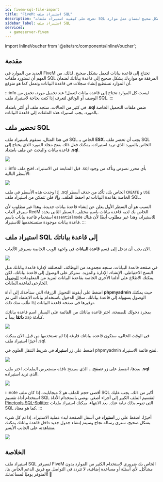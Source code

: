 ```yaml
---
id: fivem-sql-file-import
title: "FiveM: استيراد ملف SQL"
description: "تعرف على كيفية استيراد ملفات SQL بشكل صحيح لضمان عمل موارد FiveM بشكل سليم مع قاعدة بياناتك → تعلّم المزيد الآن"
sidebar_label: استيراد ملف SQL
services:
  - gameserver-fivem
---
```


import InlineVoucher from '@site/src/components/InlineVoucher';

## مقدمة

العديد من الموارد في FiveM تحتاج إلى قاعدة بيانات لتعمل بشكل صحيح. لذلك، من المهم أن تستورد ملفات SQL المرفقة مع مواردك بشكل صحيح إلى قاعدة بياناتك لضمان أن الموارد تستطيع إنشاء سجلات في قاعدة البيانات وتعمل كما هو متوقع.

:::info
ليست كل الموارد تحتاج إلى قاعدة بيانات لتعمل! عند تحميل مورد، تحقق من الوصف أو الوثائق لتعرف إذا كنت بحاجة لاستيراد ملف SQL.
:::

في كثير من الحالات، ستجد ملف أو أكثر بامتداد **.sql** ضمن ملفات التحميل الخاصة بالمورد. يجب استيراد هذه الملفات إلى قاعدة البيانات.

<InlineVoucher />

## تحضير ملف SQL

في هذا المثال، سنقوم باستيراد ملف SQL الخاص بـ **ESX**. يجب أن تحضر ملف SQL الخاص بالمورد الذي تريد استيراده. يمكنك فعل ذلك بفتح مجلد المورد الذي يحتاج إلى قاعدة بيانات والبحث عن ملف بامتداد **.sql**.

![](https://github.com/zaphosting/docs/assets/42719082/3d2b4cd2-d98e-4b25-b606-9f451164edc9)

:::info
قبل المتابعة في الاستيراد، افتح ملف .sql بأي محرر نصوص وتأكد من وجود الأسطر التالية:

![](https://github.com/zaphosting/docs/assets/42719082/dfc43c55-9918-45e7-99eb-1f70193c0be1)

إذا وجدت هذه الأسطر في ملف .sql الخاص بك، تأكد من حذف أسطر `CREATE` و `USE` الخاصة بقاعدة البيانات ثم احفظ الملف، وإلا فلن تتمكن من استيراد ملف SQL.

السبب هو أن السطر الأول يعلن عن إنشاء قاعدة بيانات جديدة، وهذا غير مطلوب لأن سيرفر ألعاب RedM الخاص بك لديه قاعدة بيانات باسم مختلف. السطر الثاني يحدد استخدام قاعدة بيانات باسم `essentialmode` للاستيراد، وهذا غير مطلوب أيضًا لأن هناك قاعدة بيانات موجودة ستستخدمها للاستيراد.
:::

## استيراد ملف SQL إلى قاعدة بياناتك

الآن يجب أن تدخل إلى قسم **قاعدة البيانات** في واجهة الويب الخاصة بسيرفر الألعاب.

![](https://github.com/zaphosting/docs/assets/42719082/83ba522a-929e-4a90-8c9e-0badc2d779d4)

في صفحة قاعدة البيانات، ستجد مجموعة من الوظائف المختلفة لإدارة قاعدة بياناتك مثل النسخ الاحتياطي، الإنشاء، الإدارة والمزيد. سنركز على الوصول إلى قاعدة بياناتك، لكن يمكنك الاطلاع على أدلتنا الأخرى الخاصة بقاعدة البيانات لمزيد من المعلومات: [الوصول الخارجي لقاعدة البيانات](gameserver-database-external-access.md).

اضغط على أيقونة التحويل الزرقاء التي ستأخذك إلى أداة **phpmyadmin** حيث يمكنك الوصول بسهولة إلى قاعدة بياناتك. سجّل الدخول باستخدام بيانات الاعتماد التي تم توفيرها في صفحة قاعدة البيانات إذا طُلب منك ذلك.

بمجرد دخولك للصفحة، اختر قاعدة بياناتك من القائمة على اليسار. اسم قاعدة بياناتك **دائمًا** يبدأ بـ `zap` كبادئة.

![](https://github.com/zaphosting/docs/assets/42719082/30fa6041-b94e-4ac8-a3cd-286cca226dba)

في الوقت الحالي، ستكون قاعدة بياناتك فارغة إذا لم تستخدمها من قبل. الآن يمكنك أخيرًا استيراد ملف .sql.

اضغط على زر **استيراد** في شريط التنقل العلوي في phpmyadmin لفتح قائمة الاستيراد.

![](https://github.com/zaphosting/docs/assets/42719082/c0ca30f0-c520-4a71-843a-296064ba5761)

بعدها، اضغط على زر **تصفح...** الذي سيفتح نافذة مستعرض الملفات. اختر ملف **.sql** الذي تريد استيراده.

![](https://github.com/zaphosting/docs/assets/42719082/83ba22fb-fc6c-4dbb-9c47-ad42d3a9fa66)

:::note
أقصى حجم للملف هو 2 ميجابايت. إذا كان ملف SQL أكبر من ذلك، يجب عليك استخدام أداة تقسيم SQL لتقسيم الملف الكبير إلى أجزاء أصغر. نوصي باستخدام الأداة [Pinetools SQL-Splitter](https://pinetools.com/split-files) التي تقوم بذلك نيابة عنك. بعد الانتهاء، يمكنك استيراد ملفات SQL كما هو معتاد.
:::

أخيرًا، اضغط على زر **استيراد** في أسفل الصفحة لبدء عملية الاستيراد. إذا تم كل شيء بشكل صحيح، سترى رسالة نجاح وسيتم إنشاء جدول جديد داخل قاعدة بياناتك يمكنك مشاهدته على الجانب الأيسر.

![](https://github.com/zaphosting/docs/assets/42719082/5fef5d58-78f1-4b59-bc3e-1e0af2ff981b)

## الخلاصة

استيراد ملف SQL لسيرفر FiveM الخاص بك ضروري لاستخدام الكثير من الموارد بدون مشاكل. لأي أسئلة أو مساعدة إضافية، لا تتردد في التواصل مع فريق الدعم الخاص بنا، المتوفر يوميًا لمساعدتك! 🙂

<InlineVoucher />